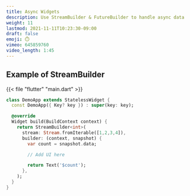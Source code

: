 ```yaml
---
title: Async Widgets
description: Use StreamBuilder & FutureBuilder to handle async data
weight: 11
lastmod: 2021-11-11T10:23:30-09:00
draft: false
emoji: ⏱️
vimeo: 645859760
video_length: 1:45
---
```


## Example of StreamBuilder

{{< file "flutter" "main.dart" >}}

```dart
class DemoApp extends StatelessWidget {
  const DemoApp({ Key? key }) : super(key: key);

  @override
  Widget build(BuildContext context) {
    return StreamBuilder<int>(
      stream: Stream.fromIterable([1,2,3,4]),
      builder: (context, snapshot) {
        var count = snapshot.data;

        // Add UI here

        return Text('$count');
      },
    );
  }
}
```
